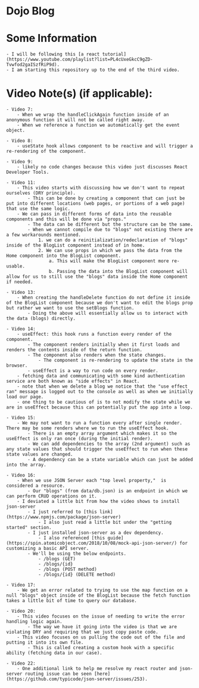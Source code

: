 # Dojo Blog

# Some Information

    - I will be following this [a react tutorial](https://www.youtube.com/playlist?list=PL4cUxeGkcC9gZD-Tvwfod2gaISzfRiP9d).
    - I am starting this repository up to the end of the third video.

# Video Note(s) (if applicable):

    - Video 7:
        - When we wrap the handleClickAgain function inside of an anonymous function it will not be called right away.
        - When we reference a function we automatically get the event object.

    - Video 8:
        - useState hook allows component to be reactive and will trigger a re-rendering of the component.

    - Video 9:
        - likely no code changes because this video just discusses React Developer Tools.

    - Video 11:
        - This video starts with discussing how we don't want to repeat ourselves (DRY principle).
            - This can be done by creating a component that can just be put into different locations (web pages, or portions of a web page) that use the same logic.
        - We can pass in different forms of data into the reusable components and this will be done via "props."
            - The data can be different but the structure can be the same.
            - When we cannot compile due to "blogs" not existing there are a few workarounds mentioned.
                1. we can do a reinitialization/redeclaration of "blogs" inside of the BlogList component instead of in home.
                2. We can use props in which we pass the data from the Home component into the BlogList component.
                    a. This will make the BlogList component more re-usable.
                    b. Passing the data into the BlogList component will allow for us to still use the "blogs" data inside the Home component if needed.

    - Video 13:
        - When creating the handleDelete function do not define it inside of the BlogList component because we don't want to edit the blogs prop but rather we want to use the setBlogs function.
            - Doing the above will essentially allow us to interact with the data (blogs) directly.

    - Video 14:
        - useEffect: this hook runs a function every render of the component.
            - The component renders initially when it first loads and renders the contents inside of the return function.
            - The component also renders when the state changes.
                - The component is re-rendering to update the state in the browser.
            - useEffect is a way to run code on every render.
        - fetching data and communicating with some kind authentication service are both known as "side effects" in React.
        - note that when we delete a blog we notice that the "use effect ran" message is logged out to the console as well as when we initially load our page.
        - one thing to be cautious of is to not modify the state while we are in useEffect because this can potentially put the app into a loop.

    - Video 15:
        - We may not want to run a function every after single render. There may be some renders where we to run the useEffect hook.
            - There is an empty array argument which makes it so the useEffect is only ran once (during the initial render).
            - We can add dependencies to the array (2nd argument) such as any state values that should trigger the useEffect to run when these state values are changed.
            - A dependency can be a state variable which can just be added into the array.

    - Video 16:
        - When we use JSON Server each "top level property,"  is considered a resource.
            - Our "blogs" (from data/db.json) is an endpoint in which we can perform CRUD operations on it.
        - I deviated a little bit from how the video shows to install json-server
            - I just referred to [this link](https://www.npmjs.com/package/json-server)
                - I also just read a little bit under the "getting started" section.
            - I just installed json-server as a dev dependency.
                - I also referenced [this guide](https://spin.atomicobject.com/2018/10/08/mock-api-json-server/) for customizing a basic API server.
            - We'll be using the below endpoints.
                - /blogs (GET)
                - /blogs/{id}
                - /blogs (POST method)
                - /blogs/{id} (DELETE method)

    - Video 17:
        - We get an error related to trying to use the map function on a null "blogs" object inside of the BlogList because the fetch function takes a little bit of time to query our database.

    - Video 20:
        - This video focuses on the issue of needing to write the error handling logic again.
            - The way we have it going into the video is that we are violating DRY and requiring that we just copy paste code.
        - This video focuses on us pulling the code out of the file and putting it into its own file.
            - This is called creating a custom hook with a specific ability (fetching data in our case).

    - Video 22: 
        - One additional link to help me resolve my react router and json-server routing issue can be seen [here](https://github.com/typicode/json-server/issues/253).